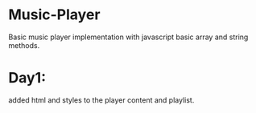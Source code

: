 # Music-Player
Basic music player implementation with javascript basic array and string methods.
<h1>Day1:</h1> added html and styles to the player content and playlist.
